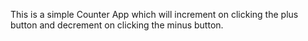 This is a simple Counter App which will increment on clicking the plus button and decrement on clicking the minus button.
